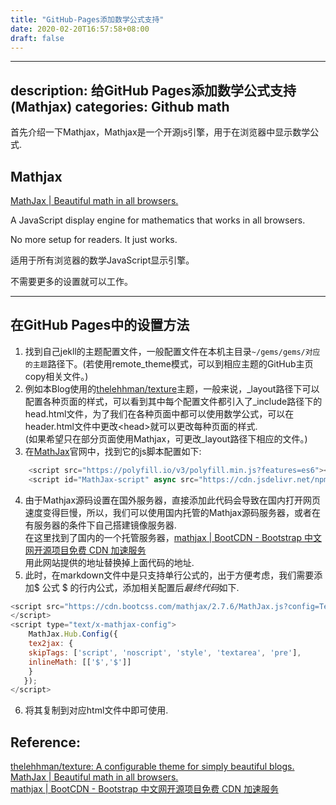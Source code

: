 ```yaml
---
title: "GitHub-Pages添加数学公式支持"
date: 2020-02-20T16:57:58+08:00
draft: false
---
```


---
description: 给GitHub Pages添加数学公式支持(Mathjax)
categories: Github math
---
首先介绍一下Mathjax，Mathjax是一个开源js引擎，用于在浏览器中显示数学公式.

Mathjax
---
[MathJax | Beautiful math in all browsers.](https://www.mathjax.org/#gettingstarted)

A JavaScript display engine for mathematics that works in all browsers.

No more setup for readers. It just works.

适用于所有浏览器的数学JavaScript显示引擎。

不需要更多的设置就可以工作。

---

在GitHub Pages中的设置方法
---
1. 找到自己jekll的主题配置文件，一般配置文件在本机主目录`~/gems/gems/对应的主题`路径下。(若使用remote_theme模式，可以到相应主题的GitHub主页copy相关文件。)
2. 例如本Blog使用的[thelehhman/texture](https://github.com/thelehhman/texture)主题，一般来说，_layout路径下可以配置各种页面的样式，可以看到其中每个配置文件都引入了_include路径下的head.html文件，为了我们在各种页面中都可以使用数学公式，可以在header.html文件中更改\<head\>就可以更改每种页面的样式.  
(如果希望只在部分页面使用Mathjax，可更改_layout路径下相应的文件。)
3. 在[MathJax](https://www.mathjax.org/)官网中，找到它的js脚本配置如下:
```javascript
    <script src="https://polyfill.io/v3/polyfill.min.js?features=es6"></script>
    <script id="MathJax-script" async src="https://cdn.jsdelivr.net/npm/mathjax@3/es5/tex-mml-chtml.js"></script>
```
4. 由于Mathjax源码设置在国外服务器，直接添加此代码会导致在国内打开网页速度变得巨慢，所以，我们可以使用国内托管的Mathjax源码服务器，或者在有服务器的条件下自己搭建镜像服务器.  
在这里找到了国内的一个托管服务器，[mathjax | BootCDN - Bootstrap 中文网开源项目免费 CDN 加速服务](https://www.bootcdn.cn/mathjax/)  
用此网站提供的地址替换掉上面代码的地址.
5. 此时，在markdown文件中是只支持单行公式的，出于方便考虑，我们需要添加$ 公式 $ 的行内公式，添加相关配置后*最终代码*如下.
```javascript
<script src="https://cdn.bootcss.com/mathjax/2.7.6/MathJax.js?config=TeX-AMS-MML_HTMLorMML" type="text/javascript">
</script>
<script type="text/x-mathjax-config">
    MathJax.Hub.Config({
    tex2jax: {
    skipTags: ['script', 'noscript', 'style', 'textarea', 'pre'],
    inlineMath: [['$','$']]
    }
   });
</script>
```
6. 将其复制到对应html文件中即可使用.

Reference:
---
[thelehhman/texture: A configurable theme for simply beautiful blogs.](https://github.com/thelehhman/texture)  
[MathJax | Beautiful math in all browsers.](https://www.mathjax.org)  
[mathjax | BootCDN - Bootstrap 中文网开源项目免费 CDN 加速服务](https://www.bootcdn.cn/mathjax)
